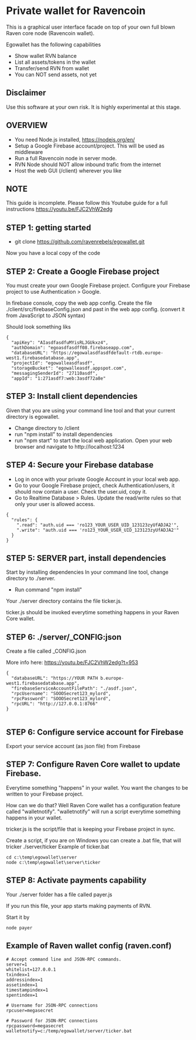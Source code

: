 # Private wallet for Ravencoin

This is a graphical user interface facade on top of your own full blown Raven core node (Ravencoin wallet).


Egowallet has the following capabilities
* Show wallet RVN balance
* List all assets/tokens in the wallet
* Transfer/send RVN from wallet
* You can NOT send assets, not yet

## Disclaimer

Use this software at your own risk. It is highly experimental at this stage.


## OVERVIEW
- You need Node.js installed, https://nodejs.org/en/
- Setup a Google Firebase account/project. This will be used as middleware
- Run a full Ravencoin node in server mode.
- RVN Node should NOT allow inbound trafic from the internet
- Host the web GUI (/client) wherever you like

## NOTE

This guide is incomplete.
Please follow this Youtube guide for a full instructions
https://youtu.be/FJC2VhW2edg


## STEP 1: getting started

- git clone https://github.com/ravenrebels/egowallet.git

Now you have a local copy of the code

## STEP 2: Create a Google Firebase project

You must create your own Google Firebase project.
Configure your Firebase project to use Authentication > Google.

In firebase console, copy the web app config.
Create the file ./client/src/firebaseConfig.json and past in the web app config. (convert it from JavaScript to JSON syntax)

Should look something liks

```
{
  "apiKey": "AIasdfasdfuMYisRLJGUkxz4",
  "authDomain": "egoasdfasdff08.firebaseapp.com",
  "databaseURL": "https://egowalasdfasdfdefault-rtdb.europe-west1.firebasedatabase.app",
  "projectId": "egowalleasdfasdf",
  "storageBucket": "egowalleasdf.appspot.com",
  "messagingSenderId": "27110asdf",
  "appId": "1:271asdf7:web:3asdf72a8e"
```

## STEP 3: Install client dependencies

Given that you are using your command line tool and that your current directory is egowallet.

- Change directory to /client
- run "npm install" to install dependencies
- run "npm start" to start the local web application.
  Open your web browser and navigate to http://localhost:1234

## STEP 4: Secure your Firebase database

- Log in once with your private Google Account in your local web app.
- Go to your Google Firebase project, check Authentication/users, it should now contain a user. Check the user.uid, copy it.
- Go to Realtime Database > Rules. Update the read/write rules so that only your user is allowed access.

```
{
  "rules": {
    ".read": "auth.uid === 'ro123_YOUR_USER_UID_123123zyUfADJA2'",
    ".write": "auth.uid === 'ro123_YOUR_USER_UID_123123zyUfADJA2'"
  }
}
```

## STEP 5: SERVER part, install dependencies

Start by installing dependencies
In your command line tool, change directory to ./server.

- Run command "npm install"

Your ./server directory contains the file ticker.js.

ticker.js should be invoked everytime something happens in your Raven Core wallet.


## STEP 6: ./server/_CONFIG:json

Create a file called _CONFIG.json

More info here: https://youtu.be/FJC2VhW2edg?t=953
```
{
  "databaseURL": "https://YOUR PATH b.europe-west1.firebasedatabase.app",
  "firebaseServiceAccountFilePath": "./asdf.json",
  "rpcUsername": "SOOOSecret123_mylord",
  "rpcPassword": "SOOOSecret123_mylord",
  "rpcURL": "http://127.0.0.1:8766"
}


```
## STEP 6: Configure service account for Firebase 

Export your service account (as json file) from Firebase



## STEP 7: Configure Raven Core wallet to update Firebase.
Everytime something "happens" in your wallet. You want the changes to be  written to your Firebase project.

How can we do that? Well Raven Core wallet has a configuration feature called "walletnotify". "walletnotify" will run a script everytime something happens in your wallet.

tricker.js is the script/file that is keeping your Firebase project in sync.

Create a script, if you are on Windows you can create a .bat file, that will tricker ./server/ticker
Example of ticker.bat
```
cd c:\temp\egowallet\server
node c:\temp\egowallet\server\ticker

```

## STEP 8: Activate payments capability

Your ./server folder has a file called payer.js

If you run this file, your app starts making payments of RVN.

Start it by
```
node payer
```

 

## Example of Raven wallet config (raven.conf)
```
# Accept command line and JSON-RPC commands.
server=1
whitelist=127.0.0.1
txindex=1
addressindex=1
assetindex=1
timestampindex=1
spentindex=1

# Username for JSON-RPC connections
rpcuser=megasecret

# Password for JSON-RPC connections
rpcpassword=megasecret
walletnotify=c:/temp/egowallet/server/ticker.bat
```